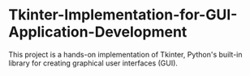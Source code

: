 # Tkinter-Implementation-for-GUI-Application-Development
This project is a hands-on implementation of Tkinter, Python's built-in library for creating graphical user interfaces (GUI).
